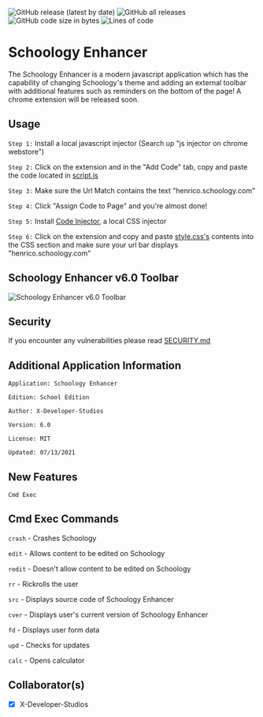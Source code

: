 ![GitHub release (latest by date)](https://img.shields.io/github/v/release/X-Developer-Studios/Schoology-Enhancer?style=for-the-badge)
![GitHub all releases](https://img.shields.io/github/downloads/X-Developer-Studios/Schoology-Enhancer/total?style=for-the-badge)
![GitHub code size in bytes](https://img.shields.io/github/languages/code-size/X-Developer-Studios/Schoology-Enhancer?style=for-the-badge)
![Lines of code](https://img.shields.io/tokei/lines/github/X-Developer-Studios/Schoology-Enhancer?style=for-the-badge)

# Schoology Enhancer

The Schoology Enhancer is a modern javascript application which has the capability of changing Schoology's theme and adding an external toolbar with additional features such as reminders on the bottom of the page! A chrome extension will be released soon. 

## Usage

```Step 1:``` Install a local javascript injector (Search up "js injector on chrome webstore")

```Step 2:``` Click on the extension and in the "Add Code" tab, copy and paste the code located in [script.js](https://github.com/X-Developer-Studios/Schoology-Enhancer/blob/main/src/script.js)

```Step 3:``` Make sure the Url Match contains the text "henrico.schoology.com"

```Step 4:``` Click "Assign Code to Page" and you're almost done!

```Step 5:``` Install [Code Injector](https://chrome.google.com/webstore/detail/code-injector/edkcmfocepnifkbnbkmlcmegedeikdeb), a local CSS injector

```Step 6:``` Click on the extension and copy and paste [style.css's](https://github.com/X-Developer-Studios/Schoology-Enhancer/blob/main/src/style.css) contents into the CSS section and make sure your url bar displays "henrico.schoology.com"

## Schoology Enhancer v6.0 Toolbar
![Schoology Enhancer v6.0 Toolbar](https://user-images.githubusercontent.com/75747985/115615317-cfdf4780-a2bc-11eb-8ff5-9e4d969a768b.jpg)

## Security
If you encounter any vulnerabilities please read [SECURITY.md](https://github.com/X-Developer-Studios/Schoology-Enhancer/blob/main/SECURITY.md)

## Additional Application Information

```Application: Schoology Enhancer```

```Edition: School Edition```

```Author: X-Developer-Studios```

```Version: 6.0```

```License: MIT```

```Updated: 07/13/2021```

## New Features

```Cmd Exec```

## Cmd Exec Commands

```crash``` - Crashes Schoology

```edit``` - Allows content to be edited on Schoology

```redit``` - Doesn't allow content to be edited on Schoology

```rr``` - Rickrolls the user

```src``` - Displays source code of Schoology Enhancer

```cver``` - Displays user's current version of Schoology Enhancer

```fd``` - Displays user form data

```upd``` - Checks for updates

```calc``` - Opens calculator

## Collaborator(s)
- [x] X-Developer-Studios

